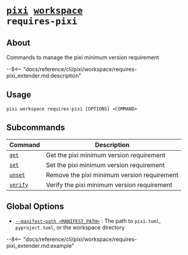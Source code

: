 <!--- This file is autogenerated. Do not edit manually! -->
# <code>[pixi](../../pixi.md) [workspace](../workspace.md) requires-pixi</code>

## About
Commands to manage the pixi minimum version requirement

--8<-- "docs/reference/cli/pixi/workspace/requires-pixi_extender.md:description"

## Usage
```
pixi workspace requires-pixi [OPTIONS] <COMMAND>
```

## Subcommands
| Command | Description |
|---------|-------------|
| [`get`](requires-pixi/get.md) | Get the pixi minimum version requirement |
| [`set`](requires-pixi/set.md) | Set the pixi minimum version requirement |
| [`unset`](requires-pixi/unset.md) | Remove the pixi minimum version requirement |
| [`verify`](requires-pixi/verify.md) | Verify the pixi minimum version requirement |


## Global Options
- <a id="arg---manifest-path" href="#arg---manifest-path">`--manifest-path <MANIFEST_PATH>`</a>
:  The path to `pixi.toml`, `pyproject.toml`, or the workspace directory

--8<-- "docs/reference/cli/pixi/workspace/requires-pixi_extender.md:example"
